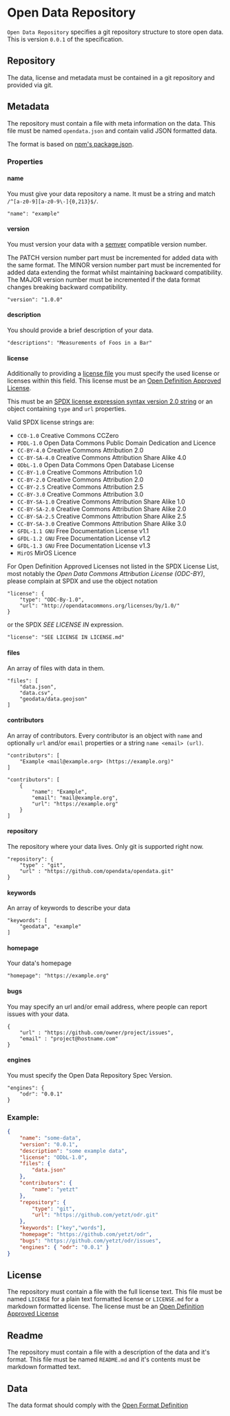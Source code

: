 # Open Data Repository

`Open Data Repository` specifies a git repository structure to store open data. This is version `0.0.1` of the specification.

## Repository

The data, license and metadata must be contained in a git repository and provided via git.

## Metadata

The repository must contain a file with meta information on the data. This file must be named `opendata.json` and contain valid JSON formatted data. 

The format is based on [npm's package.json](https://docs.npmjs.com/files/package.json).

### Properties

#### name

You must give your data repository a name. It must be a string and match `/^[a-z0-9][a-z0-9\-]{0,213}$/`.

```
"name": "example"
```

#### version

You must version your data with a [semver](http://semver.org/) compatible version number.

The PATCH version number part must be incremented for added data with the same format. 
The MINOR version number part must be incremented for added data extending the format whilst maintaining backward compatibility.
The MAJOR version number must be incremented if the data format changes breaking backward compatibility.

```
"version": "1.0.0"
```

#### description

You should provide a brief description of your data.

```
"descriptions": "Measurements of Foos in a Bar"
```

#### license

Additionally to providing a [license file](#License) you must specify the used license or licenses within this field. This license must be an [Open Definition Approved License](http://opendefinition.org/licenses/).

This must be an [SPDX license expression syntax version 2.0 string](https://www.npmjs.com/package/spdx) or an object containing `type` and `url` properties.

Valid SPDX license strings are:

* `CC0-1.0` Creative Commons CCZero
* `PDDL-1.0` Open Data Commons Public Domain Dedication and Licence
* `CC-BY-4.0` Creative Commons Attribution 2.0
* `CC-BY-SA-4.0` Creative Commons Attribution Share Alike 4.0
* `ODbL-1.0` Open Data Commons Open Database License
* `CC-BY-1.0` Creative Commons Attribution 1.0
* `CC-BY-2.0` Creative Commons Attribution 2.0
* `CC-BY-2.5` Creative Commons Attribution 2.5
* `CC-BY-3.0` Creative Commons Attribution 3.0
* `CC-BY-SA-1.0` Creative Commons Attribution Share Alike 1.0
* `CC-BY-SA-2.0` Creative Commons Attribution Share Alike 2.0
* `CC-BY-SA-2.5` Creative Commons Attribution Share Alike 2.5
* `CC-BY-SA-3.0` Creative Commons Attribution Share Alike 3.0
* `GFDL-1.1 GNU` Free Documentation License v1.1
* `GFDL-1.2 GNU` Free Documentation License v1.2
* `GFDL-1.3 GNU` Free Documentation License v1.3
* `MirOS` MirOS Licence

For Open Definition Approved Licenses not listed in the SPDX License List, most notably the *Open Data Commons Attribution License (ODC-BY)*, please complain at SPDX and use the object notation

```
"license": { 
	"type": "ODC-By-1.0", 
	"url": "http://opendatacommons.org/licenses/by/1.0/"
}
```

or the SPDX *SEE LICENSE IN* expression.

```
"license": "SEE LICENSE IN LICENSE.md"
```

#### files

An array of files with data in them. 

```
"files": [
	"data.json",
	"data.csv",
	"geodata/data.geojson"
]
```

#### contributors

An array of contributors. Every contributor is an object with `name` and optionally `url` and/or `email` properties or a string `name <email> (url)`.
	
```
"contributors": [
	"Example <mail@example.org> (https://example.org)"
]
```

```
"contributors": [
	{
		"name": "Example",
		"email": "mail@example.org",
		"url": "https://example.org"
	}
]
```

#### repository

The repository where your data lives. Only git is supported right now.

```
"repository": { 
	"type" : "git",
	"url" : "https://github.com/opendata/opendata.git"
}
```

#### keywords

An array of keywords to describe your data

```
"keywords": [
	"geodata", "example"
]
```

#### homepage

Your data's homepage

```
"homepage": "https://example.org"
```

#### bugs

You may specify an url and/or email address, where people can report issues with your data. 

```
{
	"url" : "https://github.com/owner/project/issues",
	"email" : "project@hostname.com"
}
```

#### engines

You must specify the Open Data Repository Spec Version.

```
"engines": { 
	"odr": "0.0.1" 
} 
```

### Example:

``` json
{
	"name": "some-data",
	"version": "0.0.1",
	"description": "some example data",
	"license": "ODbL-1.0",
	"files": {
		"data.json"
	},
	"contributors": {
		"name": "yetzt"
	},
	"repository": {
		"type": "git",
		"url": "https://github.com/yetzt/odr.git"
	},
	"keywords": ["key","words"],
	"homepage": "https://github.com/yetzt/odr",
	"bugs": "https://github.com/yetzt/odr/issues",
	"engines": { "odr": "0.0.1" }
}
```

## License

The repository must contain a file with the full license text. This file must be named `LICENSE` for a plain text formatted license or `LICENSE.md` for a markdown formatted license. 
The license must be an [Open Definition Approved License](http://opendefinition.org/licenses/)

## Readme

The repository must contain a file with a description of the data and it's format. This file must be named `README.md` and it's contents must be markdown formatted text.

## Data

The data format should comply with the [Open Format Definition](http://opendefinition.org/ofd/)
